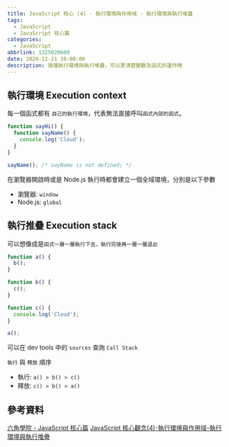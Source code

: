 ```yaml
---
title: JavaScript 核心 (4) - 執行環境與作用域 - 執行環境與執行堆疊
tags:
  - JavaScript
  - JavaScript 核心篇
categories:
  - JavaScript
abbrlink: 1325020609
date: 2020-12-21 16:00:00
description: 搞懂執行環境與執行堆疊，可以更清楚變數及函式的運作哩
---
```


## 執行環境 Execution context

每一個函式都有 `自己的執行環境`，代表無法直接呼叫`函式內部的函式`。

``` JavaScript
function sayHi() {
  function sayName() {
    console.log('Cloud');
  }
}

sayName(); /* sayName is not defined; */
```

在瀏覽器開啟時或是 Node.js 執行時都會建立一個全域環境，分別是以下參數

* 瀏覽器: `window`
* Node.js: `global`

## 執行推疊 Execution stack

可以想像成是`函式一層一層執行下去，執行完後再一層一層退出`

``` JavaScript
function a() {
  b();
}

function b() {
  c();
}

function c() {
  console.log('Cloud');
}

a();
```

可以在 dev tools 中的 `sources` 查詢 `Call Stack`

`執行` 與 `釋放` 順序

* 執行: `a() > b() > c()`
* 釋放: `c() > b() > a()`

## 參考資料

[六角學院 - JavaScript 核心篇](https://www.hexschool.com/courses/js-core.html)
[JavaScript 核心觀念(4)-執行環境與作用域-執行環境與執行堆疊](https://hsiangfeng.github.io/javascript/20200502/2917226562/)
